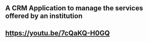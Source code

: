 ## A CRM Application to manage the services offered by an institution

## https://youtu.be/7cQaKQ-H0GQ

